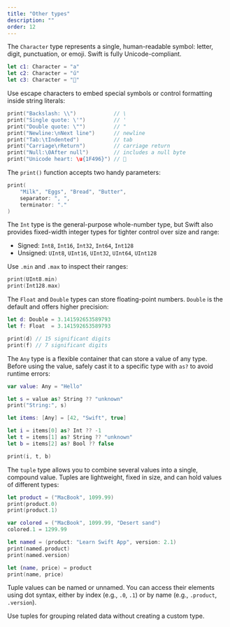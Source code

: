 ```yaml
---
title: "Other types"
description: ""
order: 12
---
```


The `Character` type represents a single, human-readable symbol: letter, digit, punctuation, or emoji. Swift is fully Unicode-compliant.

```swift
let c1: Character = "a"
let c2: Character = "ű"
let c3: Character = "🤔"
```

Use escape characters to embed special symbols or control formatting inside string literals:

```swift
print("Backslash: \\")            // \
print("Single quote: \'")         // '
print("Double quote: \"")         // "
print("Newline:\nNext line")      // newline
print("Tab:\tIndented")           // tab
print("Carriage\rReturn")         // carriage return
print("Null:\0After null")        // includes a null byte
print("Unicode heart: \u{1F496}") // 💖
```

The `print()` function accepts two handy parameters:

```swift
print(
    "Milk", "Eggs", "Bread", "Butter", 
    separator: ", ", 
    terminator: "."
)
```

The `Int` type is the general-purpose whole-number type, but Swift also provides fixed-width integer types for tighter control over size and range:

- Signed: `Int8`, `Int16`, `Int32`, `Int64`, `Int128`
- Unsigned: `UInt8`, `UInt16`, `UInt32`, `UInt64`, `UInt128`

Use `.min` and `.max` to inspect their ranges:

```swift
print(UInt8.min) 
print(Int128.max)
```

The `Float` and `Double` types can store floating-point numbers. `Double` is the default and offers higher precision:

```swift
let d: Double = 3.141592653589793
let f: Float  = 3.141592653589793

print(d) // 15 significant digits
print(f) // 7 significant digits
```
The `Any` type is a flexible container that can store a value of any type. Before using the value, safely cast it to a specific type with `as?` to avoid runtime errors:

```swift
var value: Any = "Hello"

let s = value as? String ?? "unknown"
print("String:", s)

let items: [Any] = [42, "Swift", true]

let i = items[0] as? Int ?? -1
let t = items[1] as? String ?? "unknown"
let b = items[2] as? Bool ?? false

print(i, t, b)
```

The `tuple` type allows you to combine several values into a single, compound value. Tuples are lightweight, fixed in size, and can hold values of different types:

```swift
let product = ("MacBook", 1099.99)
print(product.0)
print(product.1)

var colored = ("MacBook", 1099.99, "Desert sand")
colored.1 = 1299.99

let named = (product: "Learn Swift App", version: 2.1)
print(named.product)
print(named.version)

let (name, price) = product
print(name, price)
```

Tuple values can be named or unnamed. You can access their elements using dot syntax, either by index (e.g., `.0`, `.1`) or by name (e.g., `.product`, `.version`). 

Use tuples for grouping related data without creating a custom type.
